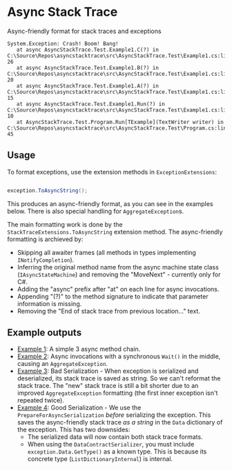# Async Stack Trace

Async-friendly format for stack traces and exceptions

```
System.Exception: Crash! Boom! Bang!
   at async AsyncStackTrace.Test.Example1.C(?) in C:\Source\Repos\asyncstacktrace\src\AsyncStackTrace.Test\Example1.cs:line 26
   at async AsyncStackTrace.Test.Example1.B(?) in C:\Source\Repos\asyncstacktrace\src\AsyncStackTrace.Test\Example1.cs:line 20
   at async AsyncStackTrace.Test.Example1.A(?) in C:\Source\Repos\asyncstacktrace\src\AsyncStackTrace.Test\Example1.cs:line 15
   at async AsyncStackTrace.Test.Example1.Run(?) in C:\Source\Repos\asyncstacktrace\src\AsyncStackTrace.Test\Example1.cs:line 10
   at AsyncStackTrace.Test.Program.Run[TExample](TextWriter writer) in C:\Source\Repos\asyncstacktrace\src\AsyncStackTrace.Test\Program.cs:line 45
```

## Usage

To format exceptions, use the extension methods in `ExceptionExtensions`:

```csharp

exception.ToAsyncString();

```

This produces an async-friendly format, as you can see in the examples below. There is also special handling for `AggregateException`s.

The main formatting work is done by the `StackTraceExtensions.ToAsyncString` extension method. The async-friendly formatting is archieved by:
* Skipping all awaiter frames (all methods in types implementing `INotifyCompletion`).
* Inferring the original method name from the async machine state class (`IAsyncStateMachine`)
  and removing the "MoveNext" - currently only for C#.
* Adding the "async" prefix after "at" on each line for async invocations.
* Appending "(?)" to the method signature to indicate that parameter information is missing.
* Removing the "End of stack trace from previous location..." text.

## Example outputs

* [Example 1](docs/Example1.md): A simple 3 async method chain.
* [Example 2](docs/Example2_Wait.md): Async invocations with a synchronous `Wait()` in the middle, causing an `AggregateException`.
* [Example 3](docs/Example3_BadSerialization.md): Bad Serialization - When exception is serialized and deserialized, its stack trace is saved as string. So we can't reformat the stack trace. The "new" stack trace is still a bit shorter due to an improved `AggregateException` formatting (the first inner exception isn't repeated twice).  
* [Example 4](docs/Example4_GoodSerialization.md): Good Serialization - We use the `PrepareForAsyncSerialization` *before* serializing the exception. This saves the async-friendly stack trace *as a string* in the `Data` dictionary of the exception. This has two downsides:
  * The serialized data will now contain both stack trace formats.
  * When using the `DataContractSerializer`, you must include `exception.Data.GetType()` as a known type. This is because its concrete type (`ListDictionaryInternal`) is internal.
